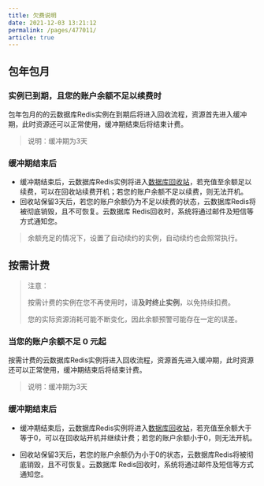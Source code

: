 ```yaml
---
title: 欠费说明
date: 2021-12-03 13:21:12
permalink: /pages/477011/
article: true
---
```


## 包年包月

### 实例已到期，且您的账户余额不足以续费时

包年包月的的云数据库Redis实例在到期后将进入回收流程，资源首先进入缓冲期，此时资源还可以正常使用，缓冲期结束后将结束计费。

> 说明：缓冲期为3天 

### 缓冲期结束后

+ 缓冲期结束后，云数据库Redis实例将进入[数据库回收站](https://console.capitalonline.net/dbinstances_recycle)，若充值至余额足以续费，可以在回收站续费开机；若您的账户余额不足以续费，则无法开机。
+ 回收站保留3天后，若您的账户余额仍为不足以续费的状态，云数据库Redis将被彻底销毁，且不可恢复。云数据库 Redis回收时，系统将通过邮件及短信等方式通知您。

> 余额充足的情况下，设置了自动续约的实例，自动续约也会照常执行。

## 按需计费

> 注意：
>
> 按需计费的实例在您不再使用时，请**及时终止实例**，以免持续扣费。
>
> 您的实际资源消耗可能不断变化，因此余额预警可能存在一定的误差。

### 当您的账户余额不足 0 元起

按需计费的云数据库Redis实例将进入回收流程，资源首先进入缓冲期，此时资源还可以正常使用，缓冲期结束后将结束计费。

> 说明：缓冲期为3天 

### 缓冲期结束后

+ 缓冲期结束后，云数据库Redis实例将进入[数据库回收站](https://console.capitalonline.net/dbinstances_recycle)，若充值至余额大于等于0，可以在回收站开机并继续计费；若您的账户余额小于0，则无法开机。

+ 回收站保留3天后，若您的账户余额仍为小于0的状态，云数据库Redis将被彻底销毁，且不可恢复。云数据库 Redis回收时，系统将通过邮件及短信等方式通知您。

  

